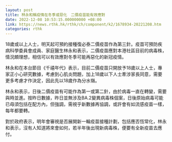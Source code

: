```yaml
---
layout: post
title: 林永和稱疫情在冬季或惡化　二價疫苗能有效應對
date: 2022-12-08 10:53:15.000000000 +08:00
link: https://news.rthk.hk/rthk/ch/component/k2/1678934-20221208.htm
categories: rthk
---
```


18歲或以上人士，明天起可預約接種復必泰二價疫苗作為第三針。疫苗可預防疾病科學委員會成員、家庭醫生林永和表示，二價疫苗應對本港社區目前的病毒株，情況頗理想，相信可以有效應對冬季可能再惡化的新冠疫情。

林永和在本台節目《千禧年代》表示，目前二價疫苗只開放予18歲以上人士，專家正小心研究數據，考慮到心肌炎問題，加上18歲以下人士牽涉家長同意，需要更多考慮才作決定，因此先以18歲作為分水嶺。

林永和表示，日後二價疫苗有可能作為第一或第二針，由於病毒一直在轉變，需要與時並進。按昨日數據，昨日並無涉及BA.2變異病毒株個案，日後原始病毒可能已毋須包括在配方內，但強調，需視乎新數據再協調，或許會有如流感疫苗一樣，每年都要轉。

對於政府表示，明年會審視是否展開新一輪疫苗接種計劃，包括應否恆常化，林永和表示，沒有人知道將來會如何，若半年後出現新病毒株，便要有全新疫苗去應付。
